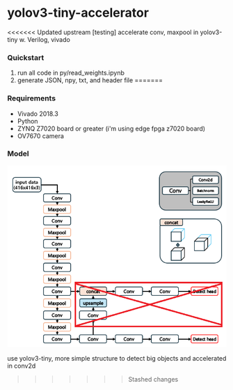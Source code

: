 # yolov3-tiny-accelerator
<<<<<<< Updated upstream
[testing] accelerate conv, maxpool in yolov3-tiny w. Verilog, vivado 

<h3>Quickstart</h3>

1. run all code in py/read_weights.ipynb
2. generate JSON, npy, txt, and header file
=======

<h3> Requirements </h3>

* Vivado 2018.3
* Python
* ZYNQ Z7020 board or greater (i'm using edge fpga z7020 board)
* OV7670 camera



<h3>Model</h3>

![img_error](./img/model.png)
<p> use yolov3-tiny, more simple structure to detect big objects and accelerated in conv2d</p>


>>>>>>> Stashed changes

